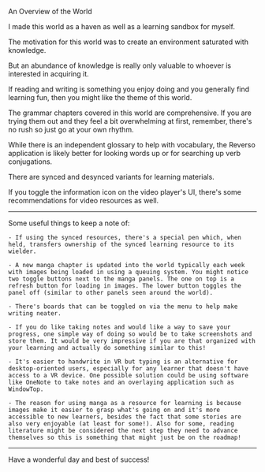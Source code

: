 An Overview of the World

I made this world as a haven as well as a learning sandbox for myself.

The motivation for this world was to create an environment saturated with knowledge.

But an abundance of knowledge is really only valuable to whoever is interested in acquiring it.

If reading and writing is something you enjoy doing and you generally find learning fun, then you might like the theme of this world.

The grammar chapters covered in this world are comprehensive. If you are trying them out and they feel a bit overwhelming at first, remember, there's no rush so just go at your own rhythm.

While there is an independent glossary to help with vocabulary, the Reverso application is likely better for looking words up or for searching up verb conjugations.

There are synced and desynced variants for learning materials.

If you toggle the information icon on the video player's UI, there's some recommendations for video resources as well.

________________________________________

Some useful things to keep a note of:

	- If using the synced resources, there's a special pen which, when held, transfers ownership of the synced learning resource to its wielder.
	
	- A new manga chapter is updated into the world typically each week with images being loaded in using a queuing system. You might notice two toggle buttons next to the manga panels. The one on top is a refresh button for loading in images. The lower button toggles the panel off (similar to other panels seen around the world).
	
	- There's boards that can be toggled on via the menu to help make writing neater.
	
	- If you do like taking notes and would like a way to save your progress, one simple way of doing so would be to take screenshots and store them. It would be very impressive if you are that organized with your learning and actually do something similar to this!
	
	- It's easier to handwrite in VR but typing is an alternative for desktop-oriented users, especially for any learner that doesn't have access to a VR device. One possible solution could be using software like OneNote to take notes and an overlaying application such as WindowTop.
	
	- The reason for using manga as a resource for learning is because images make it easier to grasp what's going on and it's more accessible to new learners, besides the fact that some stories are also very enjoyable (at least for some!). Also for some, reading literature might be considered the next step they need to advance themselves so this is something that might just be on the roadmap!
	
________________________________________
	
Have a wonderful day and best of success!

